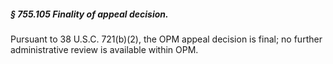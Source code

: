 ##### § 755.105 Finality of appeal decision. #####

Pursuant to 38 U.S.C. 721(b)(2), the OPM appeal decision is final; no further administrative review is available within OPM.